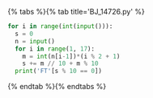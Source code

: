 {% tabs %}{% tab title='BJ_14726.py' %}

```py
for i in range(int(input())):
  s = 0
  n = input()
  for i in range(1, 17):
    m = int(n[i-1])*(i % 2 + 1)
    s += m // 10 + m % 10
  print('FT'[s % 10 == 0])
```

{% endtab %}{% endtabs %}
